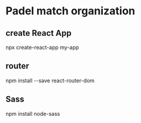# Padel match organization

## create React App

npx create-react-app my-app

## router

npm install --save react-router-dom

## Sass

npm install node-sass
